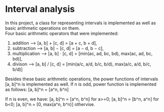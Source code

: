 # Interval analysis

In this project, a class for representing intervals is implemented as well as basic arithmetic operations on them.  
Four basic arithmetic operators that were implemented:
1) addition --> [a, b] + [c, d] = [a + c, b + d],
2) subtraction --> [a, b] − [c, d] = [a − d, b − c],
3) multiplication --> [a, b] · [c, d] = [min(ac, ad, bc, bd), max(ac, ad, bc, bd)],
4) divison --> [a, b] / [c, d] = [min(a/c, a/d, b/c, b/d), max(a/c, a/d, b/c, b/d)]

Besides these basic arithmetic operations,  the power functions of intervals [a, b]^n is implemented as well. 
If n is odd, power function is implemented as follows:
[a, b]^n = [a^n, b^n]

If n is even, we have:
[a, b]^n = [a^n, b^n] for a>=0;
[a, b]^n = [b^n, a^n] for b<0;
[a, b]^n = [0, max(a^n, b^n)] othervise.

